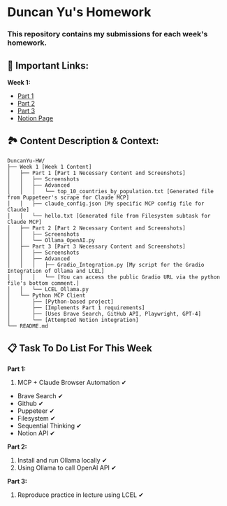 # Duncan Yu's Homework
### This repository contains my submissions for each week's homework.

## 🔗 Important Links:
**Week 1:** 
- [Part 1](https://github.com/inference-ai-course/DuncanYu-HW/tree/main/Week%201/Part%201)
- [Part 2](https://github.com/inference-ai-course/DuncanYu-HW/tree/main/Week%201/Part%202)
- [Part 3](https://github.com/inference-ai-course/DuncanYu-HW/tree/main/Week%201/Part%203)
- [Notion Page](https://www.notion.so/MCP-Automation-Test-23c2af8f73e781e49ff1f6f03235f0d9?source=copy_link)

## 🏞️ Content Description & Context:
```
DuncanYu-HW/
├── Week 1 [Week 1 Content]
│   ├── Part 1 [Part 1 Necessary Content and Screenshots]
│   │   ├── Screenshots
│   │   ├── Advanced
│   │   │   └── top_10_countries_by_population.txt [Generated file from Puppeteer's scrape for Claude MCP]
│   │   ├── claude_config.json [My specific MCP config file for Claude]
│   │   └── hello.txt [Generated file from Filesystem subtask for Claude MCP]
│   ├── Part 2 [Part 2 Necessary Content and Screenshots]
│   │   ├── Screenshots
│   │   └── Ollama_OpenAI.py
│   ├── Part 3 [Part 3 Necessary Content and Screenshots]
│   │   ├── Screenshots
│   │   ├── Advanced
│   │   │   ├── Gradio_Integration.py [My script for the Gradio Integration of Ollama and LCEL]
│   │   │   └── [You can access the public Gradio URL via the python file's bottom comment.]
│   │   └── LCEL_Ollama.py
│   └── Python MCP Client 
│       ├── [Python-based project]
│       ├── [Implements Part 1 requirements]
│       ├── [Uses Brave Search, GitHub API, Playwright, GPT-4]
│       └── [Attempted Notion integration]
└── README.md
```

## 📋 Task To Do List For This Week
**Part 1:**
1. MCP + Claude Browser Automation ✔
  - Brave Search ✔
  - Github ✔
  - Puppeteer ✔
  - Filesystem ✔
  - Sequential Thinking ✔
  - Notion API ✔

**Part 2:**
1. Install and run Ollama locally ✔
2. Using Ollama to call OpenAI API ✔

**Part 3:**
1. Reproduce practice in lecture using LCEL ✔
